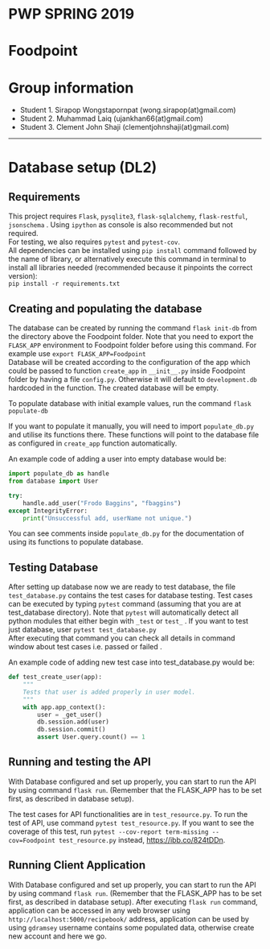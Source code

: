 # PWP SPRING 2019
# Foodpoint
# Group information
* Student 1. Sirapop Wongstapornpat (wong.sirapop(at)gmail.com)
* Student 2. Muhammad Laiq (ujankhan66(at)gmail.com)
* Student 3. Clement John Shaji (clementjohnshaji(at)gmail.com)
-----
# Database setup (DL2)
## Requirements
This project requires `Flask`, `pysqlite3`, `flask-sqlalchemy`, `flask-restful`, `jsonschema` . Using `ipython` as console is also recommended but not required.    
For testing, we also requires `pytest` and `pytest-cov`.    
All dependencies can be installed using `pip install` command followed by the name of library, or alternatively execute this command in terminal to install all libraries needed (recommended because it pinpoints the correct version):     
`pip install -r requirements.txt`    

## Creating and populating the database
The database can be created by running the command `flask init-db` from the directory above the Foodpoint folder. Note that you need to export the `FLASK_APP` environment to Foodpoint folder before using this command. For example use `export FLASK_APP=Foodpoint`    
Database will be created according to the configuration of the app which could be passed to function `create_app` in `__init__.py` inside Foodpoint folder by having a file `config.py`. Otherwise it will default to `development.db` hardcoded in the function. The created database will be empty.    

To populate database with initial example values, run the command `flask populate-db`

If you want to populate it manually, you will need to import `populate_db.py` and utilise its functions there. These functions will point to the database file as configured in `create_app` function automatically.

An example code of adding a user into empty database would be:    
```python
import populate_db as handle
from database import User

try:
    handle.add_user("Frodo Baggins", "fbaggins")
except IntegrityError:
    print("Unsuccessful add, userName not unique.")
```

You can see comments inside `populate_db.py` for the documentation of using its functions to populate database.

## Testing Database
After setting up database now we are ready to test database, the file `test_database.py` contains the test cases for database testing. Test cases can be executed by typing `pytest` command (assuming that you are at test_database directory). Note that `pytest`  will automatically detect all python modules that either begin with `_test` or `test_` . If you want to test just database, user `pytest test_database.py`  
After executing that command you can check all details in command window about test cases i.e. passed or failed .

An example code of adding new test case into test_database.py would be:
```python
def test_create_user(app):
    """
    Tests that user is added properly in user model.
    """
    with app.app_context():
        user = _get_user()
        db.session.add(user)
        db.session.commit()
        assert User.query.count() == 1
```

## Running and testing the API
With Database configured and set up properly, you can start to run the API by using command `flask run`. (Remember that the FLASK_APP has to be set first, as described in database setup).

The test cases for API functionalities are in `test_resource.py`. To run the test of API, use command `pytest test_resource.py`. If you want to see the coverage of this test, run `pytest --cov-report term-missing --cov=Foodpoint test_resource.py` instead, https://ibb.co/824tDDn.

## Running Client Application
With Database configured and set up properly, you can start to run the API by using command `flask run`. (Remember that the FLASK_APP has to be set first, as described in database setup).
After executing `flask run` command, application can be accessed in any web browser using `http://localhost:5000/recipebook/` address, application can be used by using `gdramsey` username contains some populated data, otherwise create new account and here we go.
